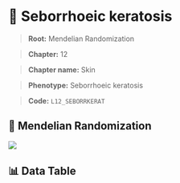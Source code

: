 # 🧪 Seborrhoeic keratosis

> **Root:** Mendelian Randomization

> **Chapter:** 12  

> **Chapter name:** Skin

> **Phenotype:** Seborrhoeic keratosis  

> **Code:** `L12_SEBORRKERAT`

## 🧬 Mendelian Randomization  

<img src="/MR/Figures/Forward/L12_SEBORRKERAT.png"/>

## 📊 Data Table

<CsvTableMRF src="/MR/Data/Forward/L12_SEBORRKERAT.csv"/>
